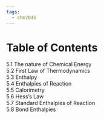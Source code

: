 ```yaml
---
tags:
  - chm2045
---
```

# Table of Contents
5.1 The nature of Chemical Energy  
5.2 First Law of Thermodynamics  
5.3 Enthalpy  
5.4 Enthalpies of Reaction  
5.5 Calorimetry  
5.6 Hess’s Law  
5.7 Standard Enthalpies of Reaction  
5.8 Bond Enthalpies
